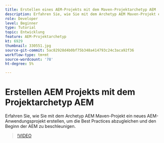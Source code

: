 ```yaml
---
title: Erstellen eines AEM-Projekts mit dem Maven-Projektarchetyp AEM
description: Erfahren Sie, wie Sie mit dem Archetyp AEM Maven-Projekt ein neues AEM-Anwendungsprojekt erstellen, um die Best Practices abzugleichen und den Beginn der AEM zu beschleunigen.
role: Developer
level: Beginner
type: Tutorial
topic: Entwicklung
feature: AEM-Projektarchetyp
kt: 6929
thumbnail: 330551.jpg
source-git-commit: 5ac82928d4b0bf75b348a414793c24c3aca92f36
workflow-type: tm+mt
source-wordcount: '78'
ht-degree: 5%

---
```



# Erstellen AEM Projekts mit dem Projektarchetyp AEM

Erfahren Sie, wie Sie mit dem Archetyp AEM Maven-Projekt ein neues AEM-Anwendungsprojekt erstellen, um die Best Practices abzugleichen und den Beginn der AEM zu beschleunigen.

>[!VIDEO](https://video.tv.adobe.com/v/330551/?quality=12&learn=on)